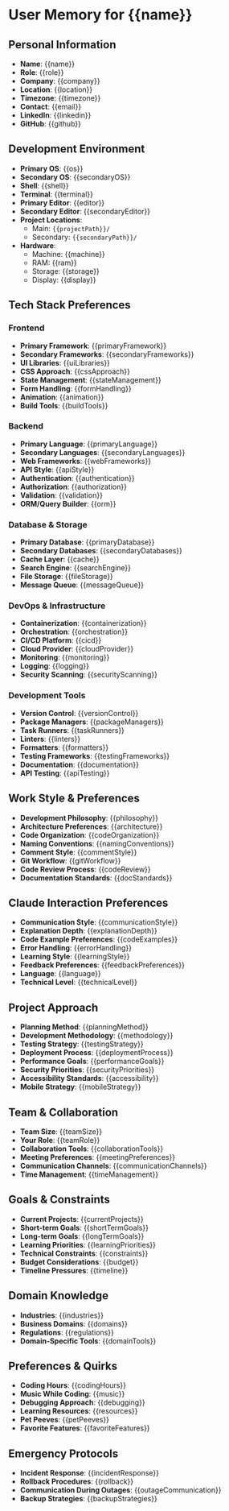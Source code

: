 # User Memory for {{name}}

## Personal Information
- **Name**: {{name}}
- **Role**: {{role}}
- **Company**: {{company}}
- **Location**: {{location}}
- **Timezone**: {{timezone}}
- **Contact**: {{email}}
- **LinkedIn**: {{linkedin}}
- **GitHub**: {{github}}

## Development Environment
- **Primary OS**: {{os}}
- **Secondary OS**: {{secondaryOS}}
- **Shell**: {{shell}}
- **Terminal**: {{terminal}}
- **Primary Editor**: {{editor}}
- **Secondary Editor**: {{secondaryEditor}}
- **Project Locations**: 
  - Main: `{{projectPath}}/`
  - Secondary: `{{secondaryPath}}/`
- **Hardware**:
  - Machine: {{machine}}
  - RAM: {{ram}}
  - Storage: {{storage}}
  - Display: {{display}}

## Tech Stack Preferences
### Frontend
- **Primary Framework**: {{primaryFramework}}
- **Secondary Frameworks**: {{secondaryFrameworks}}
- **UI Libraries**: {{uiLibraries}}
- **CSS Approach**: {{cssApproach}}
- **State Management**: {{stateManagement}}
- **Form Handling**: {{formHandling}}
- **Animation**: {{animation}}
- **Build Tools**: {{buildTools}}

### Backend
- **Primary Language**: {{primaryLanguage}}
- **Secondary Languages**: {{secondaryLanguages}}
- **Web Frameworks**: {{webFrameworks}}
- **API Style**: {{apiStyle}}
- **Authentication**: {{authentication}}
- **Authorization**: {{authorization}}
- **Validation**: {{validation}}
- **ORM/Query Builder**: {{orm}}

### Database & Storage
- **Primary Database**: {{primaryDatabase}}
- **Secondary Databases**: {{secondaryDatabases}}
- **Cache Layer**: {{cache}}
- **Search Engine**: {{searchEngine}}
- **File Storage**: {{fileStorage}}
- **Message Queue**: {{messageQueue}}

### DevOps & Infrastructure
- **Containerization**: {{containerization}}
- **Orchestration**: {{orchestration}}
- **CI/CD Platform**: {{cicd}}
- **Cloud Provider**: {{cloudProvider}}
- **Monitoring**: {{monitoring}}
- **Logging**: {{logging}}
- **Security Scanning**: {{securityScanning}}

### Development Tools
- **Version Control**: {{versionControl}}
- **Package Managers**: {{packageManagers}}
- **Task Runners**: {{taskRunners}}
- **Linters**: {{linters}}
- **Formatters**: {{formatters}}
- **Testing Frameworks**: {{testingFrameworks}}
- **Documentation**: {{documentation}}
- **API Testing**: {{apiTesting}}

## Work Style & Preferences
- **Development Philosophy**: {{philosophy}}
- **Architecture Preferences**: {{architecture}}
- **Code Organization**: {{codeOrganization}}
- **Naming Conventions**: {{namingConventions}}
- **Comment Style**: {{commentStyle}}
- **Git Workflow**: {{gitWorkflow}}
- **Code Review Process**: {{codeReview}}
- **Documentation Standards**: {{docStandards}}

## Claude Interaction Preferences
- **Communication Style**: {{communicationStyle}}
- **Explanation Depth**: {{explanationDepth}}
- **Code Example Preferences**: {{codeExamples}}
- **Error Handling**: {{errorHandling}}
- **Learning Style**: {{learningStyle}}
- **Feedback Preferences**: {{feedbackPreferences}}
- **Language**: {{language}}
- **Technical Level**: {{technicalLevel}}

## Project Approach
- **Planning Method**: {{planningMethod}}
- **Development Methodology**: {{methodology}}
- **Testing Strategy**: {{testingStrategy}}
- **Deployment Process**: {{deploymentProcess}}
- **Performance Goals**: {{performanceGoals}}
- **Security Priorities**: {{securityPriorities}}
- **Accessibility Standards**: {{accessibility}}
- **Mobile Strategy**: {{mobileStrategy}}

## Team & Collaboration
- **Team Size**: {{teamSize}}
- **Your Role**: {{teamRole}}
- **Collaboration Tools**: {{collaborationTools}}
- **Meeting Preferences**: {{meetingPreferences}}
- **Communication Channels**: {{communicationChannels}}
- **Time Management**: {{timeManagement}}

## Goals & Constraints
- **Current Projects**: {{currentProjects}}
- **Short-term Goals**: {{shortTermGoals}}
- **Long-term Goals**: {{longTermGoals}}
- **Learning Priorities**: {{learningPriorities}}
- **Technical Constraints**: {{constraints}}
- **Budget Considerations**: {{budget}}
- **Timeline Pressures**: {{timeline}}

## Domain Knowledge
- **Industries**: {{industries}}
- **Business Domains**: {{domains}}
- **Regulations**: {{regulations}}
- **Domain-Specific Tools**: {{domainTools}}

## Preferences & Quirks
- **Coding Hours**: {{codingHours}}
- **Music While Coding**: {{music}}
- **Debugging Approach**: {{debugging}}
- **Learning Resources**: {{resources}}
- **Pet Peeves**: {{petPeeves}}
- **Favorite Features**: {{favoriteFeatures}}

## Emergency Protocols
- **Incident Response**: {{incidentResponse}}
- **Rollback Procedures**: {{rollback}}
- **Communication During Outages**: {{outageCommunication}}
- **Backup Strategies**: {{backupStrategies}}